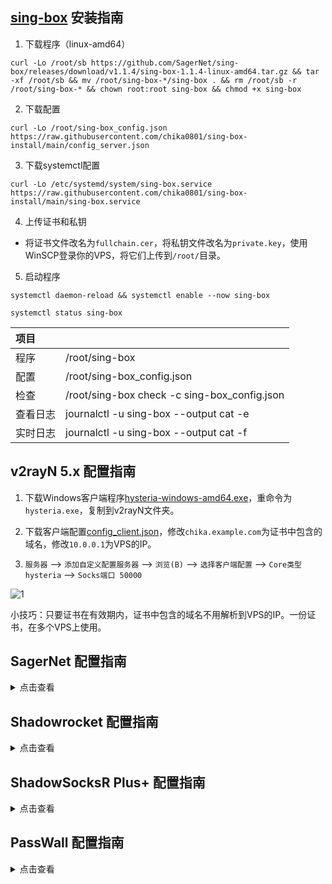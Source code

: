 ## [sing-box](https://github.com/SagerNet/sing-box) 安装指南

1. 下载程序（linux-amd64）

```
curl -Lo /root/sb https://github.com/SagerNet/sing-box/releases/download/v1.1.4/sing-box-1.1.4-linux-amd64.tar.gz && tar -xf /root/sb && mv /root/sing-box-*/sing-box . && rm /root/sb -r /root/sing-box-* && chown root:root sing-box && chmod +x sing-box
```

2. 下载配置

```
curl -Lo /root/sing-box_config.json https://raw.githubusercontent.com/chika0801/sing-box-install/main/config_server.json
```

3. 下载systemctl配置

```
curl -Lo /etc/systemd/system/sing-box.service https://raw.githubusercontent.com/chika0801/sing-box-install/main/sing-box.service
```

4. 上传证书和私钥

- 将证书文件改名为`fullchain.cer`，将私钥文件改名为`private.key`，使用WinSCP登录你的VPS，将它们上传到`/root/`目录。

5. 启动程序

```
systemctl daemon-reload && systemctl enable --now sing-box
```

```
systemctl status sing-box
```

| 项目 | |
| :--- | :--- |
| 程序 | /root/sing-box |
| 配置 | /root/sing-box_config.json |
| 检查 | /root/sing-box check -c sing-box_config.json
| 查看日志 | journalctl -u sing-box --output cat -e |
| 实时日志 | journalctl -u sing-box --output cat -f |

## v2rayN 5.x 配置指南

1. 下载Windows客户端程序[hysteria-windows-amd64.exe](https://github.com/HyNetwork/hysteria/releases/latest/download/hysteria-windows-amd64.exe)，重命令为`hysteria.exe`，复制到v2rayN文件夹。

2. 下载客户端配置[config_client.json](https://raw.githubusercontent.com/chika0801/sing-box-install/main/config_client.json)，修改`chika.example.com`为证书中包含的域名，修改`10.0.0.1`为VPS的IP。

3. `服务器` ——> `添加自定义配置服务器` ——> `浏览(B)` ——> `选择客户端配置` ——> `Core类型 hysteria` ——> `Socks端口 50000`

![1](https://user-images.githubusercontent.com/88967758/195763557-f9706952-f2fc-466f-9787-bf00d138562d.jpg)

小技巧：只要证书在有效期内，证书中包含的域名不用解析到VPS的IP。一份证书，在多个VPS上使用。

## SagerNet 配置指南

<details><summary>点击查看</summary>

| 选项 | 值 |
| :--- | :--- |
| 配置名称 |  |
| 服务器 | VPS的IP |
| 服务器端口 | 16384 |
| 混淆密码 | 留空 |
| 认证类型 | STRING |
| 认证载荷 | chika |
| 协议 | UDP |
| 服务器名称指示 | 证书中包含的域名 |
| 应用层协议协商 | h3 |
| 证书（链） | 留空 |
| 允许不安全的连接 | 不勾 |
| 最大上行（Mbps） | 20 |
| 最大下行（Mbps） | 100 |
| QUIC 流接收窗口 | 1677721 |
| QUIC 连接接收窗口 | 4194304 |
| 禁用路径最大传输单元发现 | 不勾 |

</details>

## Shadowrocket 配置指南

<details><summary>点击查看</summary>

| 选项 | 值 |
| :--- | :--- |
| 配置名称 |  |
| 类型 | Hysteria |
| 地址 | VPS的IP |
| 端口 | 16384 |
| 密码 | chika |
| 混淆 | 留空 |
| 协议 | UDP |
| 允许不安全 | 不选 |
| UDP转发 | 选上 |
| 快速打开 | 选上 |
| SNI | 证书中包含的域名 |
| ALPN | h3 |
| 上行速度 | 20 |
| 下行速度 | 100 |
| 备注 | 留空 |

</details>

## ShadowSocksR Plus+ 配置指南

<details><summary>点击查看</summary>

| 选项 | 值 | 对应参数 |
| :--- | :--- | :--- |
| 服务器节点类型 | Hysteria |
| 别名（可选） |  |
| 服务器地址 | VPS的IP | "server" |
| 端口 | 16384 | "server" |
| 传输协议 | udp | "protocol" |
| 验证类型 | string |  |
| 验证载荷 | chika | "auth_str" |
| QUIC 连接接收窗口 | 4194304 | "recv_window" |
| QUIC 流接收窗口 | 1677721 | "recv_window_conn" |
| 禁用 MTU 探测 | 不勾 | "disable_mtu_discovery" |
| 上行链路容量 | 50 | "up_mbps" |
| 下行链路容量 | 150 | "down_mbps" |
| 混淆密码（可选） | 留空 | "obfs" |
| TLS 主机名 | 证书中包含的域名 | "server_name" |
| QUIC TLS ALPN | h3 | "alpn" |
| 允许不安全连接 | 不勾 | "insecure" |
| 自签证书 | 不勾 |  |
| TCP 快速打开 | 勾上 | "fast_open" |
| 启用自动切换 | 不勾 |  |
| 本地端口 | 1234 |  |

</details>

## PassWall 配置指南

<details><summary>点击查看</summary>

| 选项 | 值 | 对应参数 |
| :--- | :--- | :--- |
| 节点备注 |  |  |
| 类型 | Hysteria |  |
| 地址 | VPS的IP | "server" |
| 端口 | 16384 | "server" |
| 端口跳跃额外端口 | 留空 | "server" |
| 协议名称 | UDP | "protocol" |
| 混淆密码 | 留空 | "obfs" |
| 认证类型 | STRING |  |
| 认证密码 | chika | "auth_str" |
| QUIC TLS ALPN | h3 | "alpn" |
| 域名 | 证书中包含的域名 | "server_name" |
| 允许不安全连接 | 不勾 | "insecure" |
| 最大上行(Mbps) | 50 | "up_mbps" |
| 最大下行(Mbps) | 150 | "down_mbps" |
| QUIC 流接收窗口 | 1677721 | "recv_window_conn" |
| QUIC 连接接收窗口 | 4194304 | "recv_window" |
| 握手超时 | 留空 | "handshake_timeout" |
| 空闲超时 | 留空 | "idle_timeout" |
| 端口跳跃时间 | 留空 | "hop_interval" |
| 禁用 MTU 检测 | 不勾 | "disable_mtu_discovery" |

</details>

